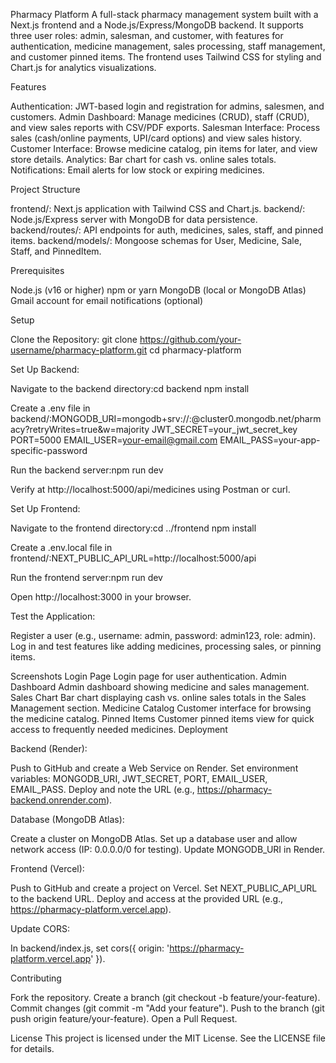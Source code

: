Pharmacy Platform
A full-stack pharmacy management system built with a Next.js frontend and a Node.js/Express/MongoDB backend. It supports three user roles: admin, salesman, and customer, with features for authentication, medicine management, sales processing, staff management, and customer pinned items. The frontend uses Tailwind CSS for styling and Chart.js for analytics visualizations.

Features

Authentication: JWT-based login and registration for admins, salesmen, and customers.
Admin Dashboard: Manage medicines (CRUD), staff (CRUD), and view sales reports with CSV/PDF exports.
Salesman Interface: Process sales (cash/online payments, UPI/card options) and view sales history.
Customer Interface: Browse medicine catalog, pin items for later, and view store details.
Analytics: Bar chart for cash vs. online sales totals.
Notifications: Email alerts for low stock or expiring medicines.

Project Structure

frontend/: Next.js application with Tailwind CSS and Chart.js.
backend/: Node.js/Express server with MongoDB for data persistence.
backend/routes/: API endpoints for auth, medicines, sales, staff, and pinned items.
backend/models/: Mongoose schemas for User, Medicine, Sale, Staff, and PinnedItem.

Prerequisites

Node.js (v16 or higher)
npm or yarn
MongoDB (local or MongoDB Atlas)
Gmail account for email notifications (optional)

Setup

Clone the Repository:
git clone https://github.com/your-username/pharmacy-platform.git
cd pharmacy-platform


Set Up Backend:

Navigate to the backend directory:cd backend
npm install


Create a .env file in backend/:MONGODB_URI=mongodb+srv://<username>:<password>@cluster0.mongodb.net/pharmacy?retryWrites=true&w=majority
JWT_SECRET=your_jwt_secret_key
PORT=5000
EMAIL_USER=your-email@gmail.com
EMAIL_PASS=your-app-specific-password


Run the backend server:npm run dev


Verify at http://localhost:5000/api/medicines using Postman or curl.


Set Up Frontend:

Navigate to the frontend directory:cd ../frontend
npm install


Create a .env.local file in frontend/:NEXT_PUBLIC_API_URL=http://localhost:5000/api


Run the frontend server:npm run dev


Open http://localhost:3000 in your browser.


Test the Application:

Register a user (e.g., username: admin, password: admin123, role: admin).
Log in and test features like adding medicines, processing sales, or pinning items.



Screenshots
Login Page
Login page for user authentication.
Admin Dashboard
Admin dashboard showing medicine and sales management.
Sales Chart
Bar chart displaying cash vs. online sales totals in the Sales Management section.
Medicine Catalog
Customer interface for browsing the medicine catalog.
Pinned Items
Customer pinned items view for quick access to frequently needed medicines.
Deployment

Backend (Render):

Push to GitHub and create a Web Service on Render.
Set environment variables: MONGODB_URI, JWT_SECRET, PORT, EMAIL_USER, EMAIL_PASS.
Deploy and note the URL (e.g., https://pharmacy-backend.onrender.com).


Database (MongoDB Atlas):

Create a cluster on MongoDB Atlas.
Set up a database user and allow network access (IP: 0.0.0.0/0 for testing).
Update MONGODB_URI in Render.


Frontend (Vercel):

Push to GitHub and create a project on Vercel.
Set NEXT_PUBLIC_API_URL to the backend URL.
Deploy and access at the provided URL (e.g., https://pharmacy-platform.vercel.app).


Update CORS:

In backend/index.js, set cors({ origin: 'https://pharmacy-platform.vercel.app' }).



Contributing

Fork the repository.
Create a branch (git checkout -b feature/your-feature).
Commit changes (git commit -m "Add your feature").
Push to the branch (git push origin feature/your-feature).
Open a Pull Request.

License
This project is licensed under the MIT License. See the LICENSE file for details.